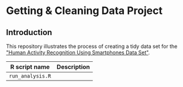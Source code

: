 # Getting & Cleaning Data Project

## Introduction
This repository illustrates the process of creating a tidy data set for the ["Human Activity Recognition Using Smartphones Data Set"](http://http://archive.ics.uci.edu/ml/datasets/Human+Activity+Recognition+Using+Smartphones).  
  
| R script name      | Description |  
| ------------------ | ----------- |  
| `run_analysis.R`   |             |